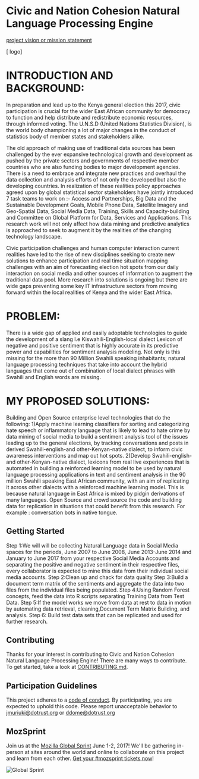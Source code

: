 # Civic and Nation Cohesion Natural Language Processing Engine

[project vision or mission statement](https://mozilla.github.io/open-leadership-training-series/articles/introduction-to-open-leadership/stating-your-project-vision/)

[ logo]

# INTRODUCTION AND BACKGROUND:

In preparation and lead up to the Kenya general election this 2017, civic participation is crucial for the wider East African community for democracy to function and help distribute and redistribute economic resources, through informed voting. The U.N.S.D (United Nations Statistics Division), is the world body championing a lot of major changes in the conduct of statistics body of member states and stakeholders alike.

The old approach of making use of traditional data sources has been challenged by the ever expansive technological growth and development as pushed by the private sectors and governments of respective member countries who are also funding bodies to major development agencies. There is a need to embrace and integrate new practices and overhaul the data collection and analysis efforts of not only the developed but also the developing countries. In realization of these realities policy approaches agreed  upon by global statistical sector stakeholders have jointly introduced 7 task teams to work on :- Access and Partnerships, Big Data and the Sustainable Development Goals, Mobile Phone Data, Satellite Imagery and Geo-Spatial Data, Social Media Data, Training, Skills and Capacity-building and Committee on Global Platform for Data, Services and Applications. This research work will not only affect how data mining and predictive analytics is approached to seek to augment it by the realities of the changing technology landscape.

Civic participation challenges and human computer interaction current realities have led to the rise of new disciplines seeking to create new solutions to enhance participation and real time situation mapping challenges with an aim of forecasting election hot spots from our daily interaction on social media and other sources of information to augment the traditional data pool. More research into solutions is ongoing but there are wide gaps preventing some key IT infrastructure sectors from moving forward within the local realities of Kenya and the wider East Africa.

# PROBLEM:
There is a wide gap of applied and easily adoptable technologies  to guide the development of a slang I.e Kiswahili-English-local dialect Lexicon of negative and positive sentiment that is highly accurate in its predictive power and capabilities for sentiment analysis modeling. Not only is this missing for the more than 90 Million Swahili speaking inhabitants; natural language processing techniques that take into account the hybrid languages that come out of combination of local dialect phrases with Swahili and English words  are missing.

# MY PROPOSED SOLUTIONS:

Building and Open Source enterprise level technologies that do the following:
1)Apply machine learning classifiers for sorting and categorizing hate speech or inflammatory language that is likely to lead to hate crime by data mining of social media  to build a sentiment analysis tool of the issues leading up to the general elections, by tracking conversations and posts in derived Swahili-english-and other-Kenyan-native dialect, to inform civic awareness interventions and map out hot spots.
2)Develop Swahili-english-and other-Kenyan-native dialect, lexicons from real live experiences that is automated in building a reinforced learning model to be used by natural language processing applications in text and sentiment analysis in the 90 million Swahili speaking East African community, with an aim of replicating it across other dialects with a reinforced machine learning model. This is because natural language in East Africa is mixed by pidgin derivations of many languages.
Open Source and crowd source the code and building data for replication in situations that could  benefit from this research. For example : conversation bots in native tongue.


## Getting Started

Step 1:We will will be collecting Natural Language data in Social Media spaces for the periods, June 2007 to June 2008, June 2013-June 2014 and January to June 2017 from your respective Social Media Accounts and separating the positive and negative sentiment in their respective files, every collaborator is expected to mine this data from their individual social media accounts.
Step 2:Clean up and chack for data quality
Step 3:Build a document term matrix of the sentiments and aggregate the data into two files from the individual files being populated.
Step 4:Using Random Forest concepts, feed the data into R scripts separating Training Data from Test Data.
Step 5:If the model works we move from data at rest to data in motion by automating data retrieval, cleaning,Document Term Matrix Building, and analysis.
Step 6: Build test data sets that can be replicated and used for further research.


## Contributing

Thanks for your interest in contributing to Civic and Nation Cohesion Natural Language Processing Engine! There are many ways to contribute. To get started, take a look at [CONTRIBUTING.md](CONTRIBUTING.md).

## Participation Guidelines

This project adheres to a [code of conduct](CODE_OF_CONDUCT.md). By participating, you are expected to uphold this code. Please report unacceptable behavior to jmuriuki@dotrust.org or ddome@dotrust.org

## MozSprint

Join us at the [Mozilla Global Sprint](http://mozilla.github.io/global-sprint/) June 1-2, 2017! We'll be gathering in-person at sites around the world and online to collaborate on this project and learn from each other. [Get your #mozsprint tickets now](http://mozilla.github.io/global-sprint/)!

![Global Sprint](https://cloud.githubusercontent.com/assets/617994/24632585/b2b07dcc-1892-11e7-91cf-f9e473187cf7.png)
